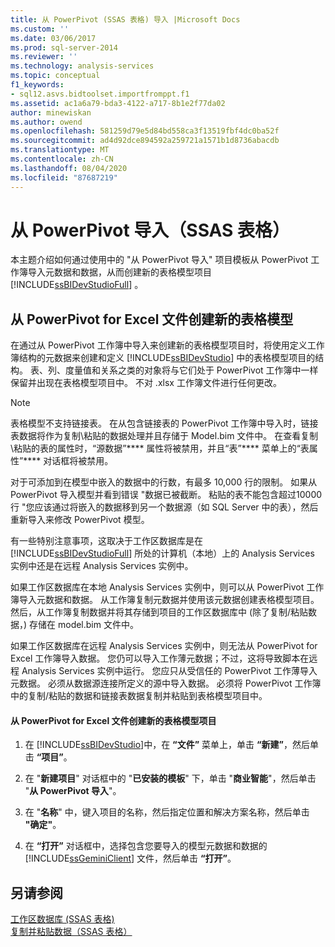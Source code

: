 ```yaml
---
title: 从 PowerPivot (SSAS 表格) 导入 |Microsoft Docs
ms.custom: ''
ms.date: 03/06/2017
ms.prod: sql-server-2014
ms.reviewer: ''
ms.technology: analysis-services
ms.topic: conceptual
f1_keywords:
- sql12.asvs.bidtoolset.importfromppt.f1
ms.assetid: ac1a6a79-bda3-4122-a717-8b1e2f77da02
author: minewiskan
ms.author: owend
ms.openlocfilehash: 581259d79e5d84bd558ca3f13519fbf4dc0ba52f
ms.sourcegitcommit: ad4d92dce894592a259721a1571b1d8736abacdb
ms.translationtype: MT
ms.contentlocale: zh-CN
ms.lasthandoff: 08/04/2020
ms.locfileid: "87687219"
---
```

# <a name="import-from-powerpivot-ssas-tabular"></a>从 PowerPivot 导入（SSAS 表格）
  本主题介绍如何通过使用中的 "从 PowerPivot 导入" 项目模板从 PowerPivot 工作簿导入元数据和数据，从而创建新的表格模型项目 [!INCLUDE[ssBIDevStudioFull](../../includes/ssbidevstudiofull-md.md)] 。  
  
## <a name="create-a-new-tabular-model-from-a-powerpivot-for-excel-file"></a>从 PowerPivot for Excel 文件创建新的表格模型  
 在通过从 PowerPivot 工作簿中导入来创建新的表格模型项目时，将使用定义工作簿结构的元数据来创建和定义 [!INCLUDE[ssBIDevStudio](../../includes/ssbidevstudio-md.md)] 中的表格模型项目的结构。 表、列、度量值和关系之类的对象将与它们处于 PowerPivot 工作簿中一样保留并出现在表格模型项目中。 不对 .xlsx 工作簿文件进行任何更改。  
  
> [!NOTE]  
>  表格模型不支持链接表。 在从包含链接表的 PowerPivot 工作簿中导入时，链接表数据将作为复制\粘贴的数据处理并且存储于 Model.bim 文件中。 在查看复制\粘贴的表的属性时，“源数据”**** 属性将被禁用，并且“表”**** 菜单上的“表属性”**** 对话框将被禁用。  
>   
>  对于可添加到在模型中嵌入的数据中的行数，有最多 10,000 行的限制。 如果从 PowerPivot 导入模型并看到错误 "数据已被截断。 粘贴的表不能包含超过10000行 "您应该通过将嵌入的数据移到另一个数据源（如 SQL Server 中的表），然后重新导入来修改 PowerPivot 模型。  
  
 有一些特别注意事项，这取决于工作区数据库是在 [!INCLUDE[ssBIDevStudioFull](../../includes/ssbidevstudiofull-md.md)] 所处的计算机（本地）上的 Analysis Services 实例中还是在远程 Analysis Services 实例中。  
  
 如果工作区数据库在本地 Analysis Services 实例中，则可以从 PowerPivot 工作簿导入元数据和数据。 从工作簿复制元数据并使用该元数据创建表格模型项目。 然后，从工作簿复制数据并将其存储到项目的工作区数据库中 (除了复制/粘贴数据，) 存储在 model.bim 文件中。  
  
 如果工作区数据库在远程 Analysis Services 实例中，则无法从 PowerPivot for Excel 工作簿导入数据。 您仍可以导入工作薄元数据；不过，这将导致脚本在远程 Analysis Services 实例中运行。 您应只从受信任的 PowerPivot 工作薄导入元数据。 必须从数据源连接所定义的源中导入数据。 必须将 PowerPivot 工作簿中的复制/粘贴的数据和链接表数据复制并粘贴到表格模型项目中。  
  
#### <a name="to-create-a-new-tabular-model-project-from-a-powerpivot-for-excel-file"></a>从 PowerPivot for Excel 文件创建新的表格模型项目  
  
1.  在 [!INCLUDE[ssBIDevStudio](../../includes/ssbidevstudio-md.md)]中，在 **“文件”** 菜单上，单击 **“新建”**，然后单击 **“项目”**。  
  
2.  在 "**新建项目**" 对话框中的 "**已安装的模板**" 下，单击 "**商业智能**"，然后单击 "**从 PowerPivot 导入**"。  
  
3.  在 "**名称**" 中，键入项目的名称，然后指定位置和解决方案名称，然后单击 **"确定"**。  
  
4.  在 **“打开”** 对话框中，选择包含您要导入的模型元数据和数据的 [!INCLUDE[ssGeminiClient](../../includes/ssgeminiclient-md.md)] 文件，然后单击 **“打开”**。  
  
## <a name="see-also"></a>另请参阅  
 [工作区数据库 &#40;SSAS 表格&#41;](workspace-database-ssas-tabular.md)   
 [复制并粘贴数据（SSAS 表格）](../copy-and-paste-data-ssas-tabular.md)  
  
  
